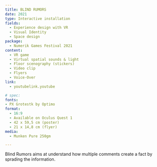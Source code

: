 ```yaml
---
title: BLIND RUMORS
date: 2021
type: Interactive installation 
fields:
  - Experience design with VR
  - Visual Identity
  - Space design
package:
  - Numerik Games Festival 2021
content:
  - VR game
  - Virtual spatial sounds & light
  - Floor scenography (stickers)
  - Video clip
  - Flyers
  - Voice-Over
link:
  - youtubelink.youtube

# spec:
fonts:
- PX Grotestk by Optimo
format:
  - 16:9
  - Available on Oculus Quest 1
  - 42 x 59,5 cm (poster)
  - 21 x 14,8 cm (flyer)
media:
  - Munken Pure 250gm

---
```

Blind Rumors aims at understand how multiple comments create a fact by sprading the information.
